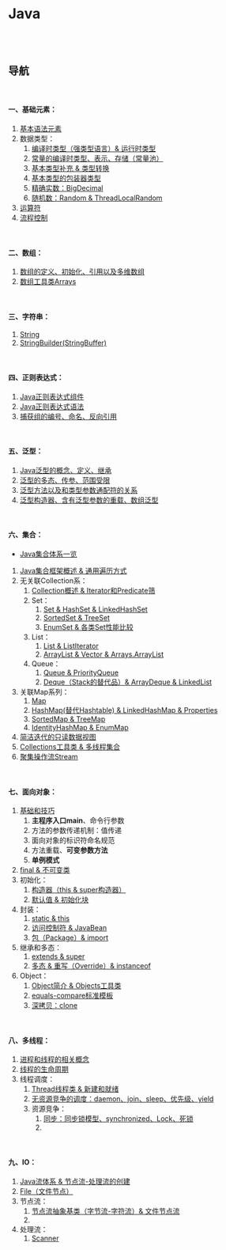 # Java

<br><br>

## 导航

<br>

#### 一、基础元素：

1. [基本语法元素](基础元素/基本语法元素.md#基本语法元素)
2. 数据类型：
   1. [编译时类型（强类型语言）& 运行时类型](基础元素/数据类型/编译时类型（强类型语言）%26%20运行时类型.md#编译时类型强类型语言-运行时类型)
   2. [常量的编译时类型、表示、存储（常量池）](基础元素/数据类型/常量的编译时类型、表示、存储（常量池）.md#常量的编译时类型表示存储常量池)
   3. [基本类型补充 & 类型转换](基础元素/数据类型/基本类型补充%20%26%20类型转换.md#基本类型补充--类型转换)
   4. [基本类型的包装器类型](基础元素/数据类型/基本类型的包装器类型.md#基本类型的包装器类型)
   5. [精确实数：BigDecimal](基础元素/数据类型/精确实数：BigDecimal.md#精确实数bigdecimal)
   6. [随机数：Random & ThreadLocalRandom](基础元素/数据类型/随机数：Random%20%26%20ThreadLocalRandom.md#随机数random--threadlocalrandom)
3. [运算符](基础元素/运算符.md#运算符)
4. [流程控制](基础元素/流程控制.md#流程控制)

<br>

#### 二、数组：

1. [数组的定义、初始化、引用以及多维数组](数组/数组的定义、初始化、引用以及多维数组.md#数组的定义初始化引用以及多维数组)
2. [数组工具类Arrays](数组/数组工具类Arrays.md#数组工具类arrays)

<br>

#### 三、字符串：

1. [String](字符串/String.md#string)
2. [StringBuilder(StringBuffer)](字符串/StringBuilder(StringBuffer).md#stringbuilderstringbuffer)

<br>

#### 四、正则表达式：

1. [Java正则表达式组件](正则表达式/Java正则表达式组件.md#java正则表达式组件)
2. [Java正则表达式语法](正则表达式/Java正则表达式语法.md#java正则表达式语法)
3. [捕获组的编号、命名、反向引用](正则表达式/捕获组的编号、命名、反向引用.md#捕获组的编号命名反向引用)

<br>

#### 五、泛型：

1. [Java泛型的概念、定义、继承](泛型/Java泛型的概念、定义、继承.md#java泛型的概念定义继承)
2. [泛型的多态、传参、范围受限](泛型/泛型的多态、传参、范围受限.md#泛型的多态传参范围受限)
3. [泛型方法以及和类型参数通配符的关系](泛型/泛型方法以及和类型参数通配符的关系.md#泛型方法以及和类型参数通配符的关系)
4. [泛型构造器、含有泛型参数的重载、数组泛型](泛型/泛型构造器、含有泛型参数的重载、数组泛型.md#泛型构造器含有泛型参数的重载数组泛型)

<br>

#### 六、集合：

- [Java集合体系一览](集合/Java集合体系一览.md#java集合体系一览)


1. [Java集合框架概述 & 通用遍历方式](集合/Java集合框架概述%20%26%20通用遍历方式.md#java集合框架概述--通用遍历方式)
2. 无关联Collection系：
   1. [Collection概述 & Iterator和Predicate筛](集合/无关联Collection系/Collection概述%20%26%20Iterator和Predicate筛.md#collection概述--iterator和predicate筛)
   2. Set：
      1. [Set & HashSet & LinkedHashSet](集合/无关联Collection系/Set/Set%20%26%20HashSet%20%26%20LinkedHashSet.md#set--hashset--linkedhashset)
      2. [SortedSet & TreeSet](集合/无关联Collection系/Set/SortedSet%20%26%20TreeSet.md#sortedset--treeset)
      3. [EnumSet & 各类Set性能比较](集合/无关联Collection系/Set/EnumSet%20%26%20各类Set性能比较.md#enumset--各类set性能比较)
   3. List：
      1. [List & ListIterator](集合/无关联Collection系/List/List%20%26%20ListIterator.md#list--listiterator)
      2. [ArrayList & Vector & Arrays.ArrayList](集合/无关联Collection系/List/ArrayList%20%26%20Vector%20%26%20Arrays.ArrayList.md#arraylist--vector--arraysarraylist)
   4. Queue：
      1. [Queue & PriorityQueue](集合/无关联Collection系/Queue/Queue%20%26%20PriorityQueue.md#queue--priorityqueue)
      2. [Deque（Stack的替代品）& ArrayDeque & LinkedList](集合/无关联Collection系/Queue/Deque（Stack的替代品）%26%20ArrayDeque%20%26%20LinkedList.md#dequestack的替代品-arraydeque--linkedlist)
3. 关联Map系列：
   1. [Map](集合/关联Map系列/Map.md#map)
   2. [HashMap(替代Hashtable) & LinkedHashMap & Properties](集合/关联Map系列/HashMap(替代Hashtable)%20%26%20LinkedHashMap%20%26%20Properties.md#hashmap替代hashtable--linkedhashmap--properties)
   3. [SortedMap & TreeMap](集合/关联Map系列/SortedMap%20%26%20TreeMap.md#sortedmap--treemap)
   4. [IdentityHashMap & EnumMap](集合/关联Map系列/IdentityHashMap%20%26%20EnumMap.md#identityhashmap--enummap)
4. [简洁迭代的只读数据视图](集合/简洁迭代的数据视图%20%26%20可变元素的信息错位.md#简洁迭代的数据视图--可变元素的信息错位)
5. [Collections工具类 & 多线程集合](集合/Collections工具类%20%26%20多线程集合.md#collections工具类--多线程集合)
6. [聚集操作流Stream](集合/聚集操作流Stream.md#聚集操作流stream)

<br>

#### 七、面向对象：

1. [基础和技巧](面向对象/基础和技巧.md#基础和技巧)
   1. **主程序入口main**、命令行参数
   2. 方法的参数传递机制：值传递
   3. 面向对象的标识符命名规范
   4. 方法重载、**可变参数方法**
   5. **单例模式**
2. [final & 不可变类](面向对象/final%20%26%20不可变类.md#final--不可变类)
3. 初始化：
   1. [构造器（this & super构造器）](面向对象/初始化/构造器（this%20%26%20super构造器）.md#构造器this--super构造器)
   2. [默认值 & 初始化块](面向对象/初始化/默认值%20%26%20初始化块.md#默认值--初始化块)
4. 封装：
   1. [static & this](面向对象/封装/static%20%26%20this.md#static--this)
   2. [访问控制符 & JavaBean](面向对象/封装/访问控制符%20%26%20JavaBean.md#访问控制符--javabean)
   3. [包（Package）& import](面向对象/封装/包（Package）%26%20import.md#包package-import)
5. 继承和多态：
   1. [extends & super](面向对象/继承和多态/extends%20%26%20super.md#extends--super)
   2. [多态 & 重写（Override）& instanceof](面向对象/继承和多态/多态%20%26%20重写（Override）%26%20instanceof.md#多态--重写override-instanceof)
6. Object：
   1. [Object简介 & Objects工具类](面向对象/Object/Object简介%20%26%20Objects工具类.md#object简介--objects工具类)
   2. [equals-compare标准模板](面向对象/Object/equals-compare标准模板.md#equals-compare标准模板)
   3. [深拷贝：clone](面向对象/Object/深拷贝：clone.md#深拷贝clone)

<br>

#### 八、多线程：

1. [进程和线程的相关概念](多线程/进程和线程的相关概念.md#进程和线程的相关概念)
2. [线程的生命周期](多线程/线程的生命周期.md#线程的生命周期)
3. 线程调度：
   1. [Thread线程类 & 新建和就绪](多线程/线程调度/Thread线程类%20%26%20新建和就绪.md#thread线程类--新建和就绪)
   2. [无资源竞争的调度：daemon、join、sleep、优先级、yield](多线程/线程调度/无资源竞争的调度：daemon、join、sleep、优先级、yield.md#无资源竞争的调度daemonjoinsleep优先级yield)
   3. 资源竞争：
      1. [同步：同步锁模型、synchronized、Lock、死锁](多线程/线程调度/资源竞争/同步：同步锁模型、synchronized、Lock、死锁.md#同步同步锁模型synchronizedlock死锁)
      2. []()

<br>

#### 九、IO：

1. [Java流体系 & 节点流-处理流的创建](IO/Java流体系%20%26%20节点流-处理流的创建.md#java流体系--节点流-处理流的创建)
2. [File（文件节点）](IO/File（文件节点）.md#file文件节点)
3. 节点流：
   1. [节点流抽象基类（字节流-字符流）& 文件节点流](IO/节点流/节点流抽象基类（字节流-字符流）%26%20文件节点流.md#节点流抽象基类字节流-字符流-文件节点流)
   2. []()
4. 处理流：
   1. [Scanner](IO/处理流/Scanner.md#scanner)
